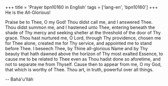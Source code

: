 +++
title = 'Prayer bpn10160 in English'
tags = ['lang-en', 'bpn10160']
+++
He is the All-Glorious! 
 
Praise be to Thee, O my God!  Thou didst call me, and I answered Thee.  Thou didst summon me, and I hastened unto Thee, entering beneath the shade of Thy mercy and seeking shelter at the threshold of the door of Thy grace.  Thou hast nurtured me, O Lord, through Thy providence, chosen me for Thee alone, created me for Thy service, and appointed me to stand before Thee.  I beseech Thee, by Thine all-glorious Name and by Thy beauty that hath dawned above the horizon of Thy most exalted Essence, to cause me to be related to Thee even as Thou hadst done so aforetime, and not to separate me from Thyself.  Cause then to appear from me, O my God, that which is worthy of Thee.  Thou art, in truth, powerful over all things.

-- Bahá'u'lláh
